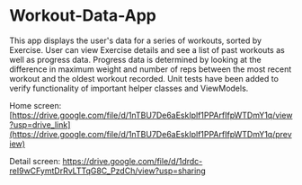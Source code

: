 # Workout-Data-App

This app displays the user's data for a series of workouts, sorted by Exercise. User can view Exercise details and see a list of past workouts as well as progress data. Progress data is determined by looking at the difference in maximum weight and number of reps between the most recent workout and the oldest workout recorded. Unit tests have been added to verify functionality of important helper classes and ViewModels.

Home screen: [https://drive.google.com/file/d/1nTBU7De6aEskIplf1PPArfIfpWTDmY1q/view?usp=drive_link](https://drive.google.com/file/d/1nTBU7De6aEskIplf1PPArfIfpWTDmY1q/preview)

Detail screen: https://drive.google.com/file/d/1drdc-reI9wCFymtDrRvLTTqG8C_PzdCh/view?usp=sharing
